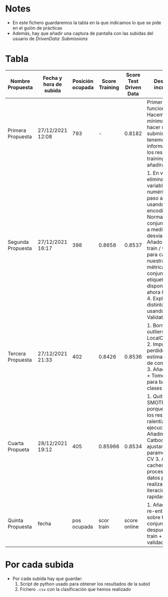 # Notes

- En este fichero guardaremos la tabla en la que indicamos lo que se pide en el guión de prácticas
- Además, hay que añadir una captura de pantalla con las subidas del usuario de *DrivenData*: *Submissions*

# Tabla

| Nombre Propuesta  | Fecha y hora de subida | Posición ocupada | Score Training | Score Test Driven Data | Descripción incremental                                                                                                                                                                                                                                                                                                                                           | Descripción preprocesado                                                                                  | Descripción Algoritmo                                                       | Configuración de parámetros          |
| ---               | ---                    | ---              | ---            | ---                    | ---                                                                                                                                                                                                                                                                                                                                                               | ---                                                                                                       | ---                                                                         | ---                                  |
| Primera Propuesta | 27/12/2021 12:08       | 793              | -              | 0.8182                 | Primer modelo funcional. Hacemos lo mínimo para hacer una submission. No tenemos información sobre los resultados en training. Esto se añadirá más tarde                                                                                                                                                                                                          | Nos quedamos solo con las variables numéricas, imputamos los missing values usando la mediana             | Regresión logística, entrenando dos modelos para las dos variables objetivo | C = 1, regularización l2             |
| Segunda Propuesta | 27/12/2021 16:17       | 398              | 0.8658         | 0.8537                 | 1. En vez de eliminar las variables no numéricas, las paso a numéricas usando one hot encoding 2. Normalizamos el conjunto de datos a media 0 y desviación 1 3. Añado separación train / validation para calcular nuestras propias métricas sobre el conjunto etiquetado disponible (que ahora funcionan) 4. Exploramos distintos modelos usando Cross Validation | Imputamos missing values con la mediana. Normalizamos a media 0 y desviación 1                            | Añadimos cross validation. Decidimos usar AdaBoost                          | lr = 0.5, n_estimators = 200         |
| Tercera Propuesta | 27/12/2021 21:33       | 402              | 0.8426         | 0.8536                 | 1. Borramos outliers con LocalOutlierFactor 2. Imputo valores perdidos con un estimador en vez de con la mediana 3. Añado SMOTE + TomekLinks para balancear las clases                                                                                                                                                                                            | Imputamos missing values con un estimador en base a las otras variables. Usamos Smote+TomekLinks          | Volvemos a hacer CV y tomamos los mejores parámetros                        | lr = 0.75 n_estimatos = 200          |
| Cuarta Propueta   | 28/12/2021 19:12       | 405              | 0.85966        | 0.8534                 | 1. Quitamos SMOTE+Tomek porque empeora los resultados y ralentiza mucho la ejecucucion 2. Añadimos Catboost y ajustamos parametros con CV 3. Añadimos el cacheo del pre-procesado de datos para poder realizar iteraciones mas rapidas                                                                                                                            | Borramos SMOTE + TomekLinks, cacheamos el pre-procesado de datos para poder hacer iteraciones más rápidas | Añadimos CatBoost y hacemos CV para seleccionar los mejores hiperparámetros | lr = 0.5, iterations = 20, depth = 4 |
| Quinta Propuesta  | fecha                  | pos ocupada      | scor train     | score online           | 1. Añadimos el re-entrenado sobre todo el conjunto de datos después de hacer train + eval en validación                                                                                                                                                                                                                                                           |

# Por cada subida

- Por cada subida hay que guardar:
    1. Script de python usado para obtener los resultados de la subid
    2. Fichero `.csv` con la clasificación que hemos realizado
